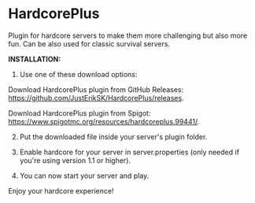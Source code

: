 # HardcorePlus
Plugin for hardcore servers to make them more challenging but also more fun. Can be also used for classic survival servers.

**INSTALLATION:**

1. Use one of these download options:

Download HardcorePlus plugin from GitHub Releases: https://github.com/JustErikSK/HardcorePlus/releases.

Download HardcorePlus plugin from Spigot: https://www.spigotmc.org/resources/hardcoreplus.99441/.

2. Put the downloaded file inside your server's plugin folder.

3. Enable hardcore for your server in server.properties (only needed if you're using version 1.1 or higher).

4. You can now start your server and play.

Enjoy your hardcore experience!

